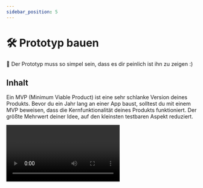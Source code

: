```yaml
---
sidebar_position: 5
---
```


# 🛠️ Prototyp bauen

<Callout>
  🫣 Der Prototyp muss so simpel sein, dass es dir peinlich ist ihn zu zeigen :)
</Callout>

## Inhalt

Ein MVP (Minimum Viable Product) ist eine sehr schlanke Version deines Produkts. Bevor du ein Jahr lang an einer App baust, solltest du mit einem MVP beweisen, dass die Kernfunktionalität deines Produkts funktioniert. Der größte Mehrwert deiner Idee, auf den kleinsten testbaren Aspekt reduziert.

<Video sourceId="1hHMwLxN6EM" />

## Beispiel "Protofy"

Moritz Mann ist Gründer der Agentur Protofy und hat schon unzählige MVPs für Unternehmen gebaut.

In der Folge unseres YFN Podcasts "MACHEN" spricht er darüber, wie man es schafft nicht direkt zu komplex zu konzipieren.
<Spotify source="https://open.spotify.com/episode/7eTXfhDadAouUmTnpKAJeL"/>

## Prototyp bauen

- Einer Agentur oder irgendwem viel Geld dafür geben, den Prototyp zu bauen. Eine Agentur oder Freelancer denken nicht mit. Du musst schnell viele Iterationen machen, das kannst nur du bzw. ein Team, das committet/beteiligt ist. Dein erster Prototyp wird selten das sein, was am Ende funktioniert.

- Investorengelder oder sogar einen Kredit aufnehmen wollen, um Geld für einen Prototyp zu haben. Das macht keinen Sinn. Geld löst keines deiner Probleme. Wenig Ressourcen hilft dir, effizient zu testen und einen möglichst einfachen Prototyp zu bauen. Wenn du einen Prototyp nicht ohne Geld bauen kannst und ohne Geld niemanden findest, der dir hilft, wirst du das auch mit Geld nicht.

**Wie du einen Prototyp richtig baust:**

- **Mach's selbst.** Du hast noch keine Ahnung, Wie? Dann gibt es zwei Möglichkeiten: Such dir ein Team (siehe die Seite dazu) oder lerne es selbst. Wenn du es selbst lernen willst, siehe Seite "Coding". Du kannst zudem extrem viel mit No-Code Tools bauen.

- **Wichtig:** schau, dass du dich nicht im Lernen von neuen Sachen verlierst. Am Ende ist es egal wie du es baust, Hauptsache du fängst an. Nutze das, was dir am leichtesten fällt.

- Denke nicht darüber nach, wie skalierbar oder langfristig sinnvoll dein Prototyp ist. Du wirst eh noch zehn weitere Versionen bauen.

## Wie?

<Tooltipp
  toolName="Figma"
  toolDescription='Wenn du Lust hast, designen zu können, schau dir Figma an. Damit kannst du auch klickbare Prototypen bauen, vor die du Nutzer setzen kannst. So kannst du testen, ob Leute verstehen, was sie in deiner Software machen sollen, bevor du sie baust.
PS: schau, dass du alles mit "AutoLayout" baust und Frames statt Gruppen oder Rechtecken verwendest. Aber step by step. Frag einfach bei jeder Kleinigkeit ChatGPT, um besser zu werden.'
  toolSource="https://www.figma.com/"
  tutorialSource="https://www.youtube.com/watch?v=FTFaQWZBqQ8"
  buttonText="Figma öffnen"
/>

## Und dann?
Finde heraus, wie User dein Prototyp nutzen und schreib dir das genau auf.

Wenn jemand an einer Stelle hakt, dann siehst du direkt: "Oh Shit, hier muss ich es simpler machen bzw. nochmal die UX (User Experience) überarbeiten."

Für User Research, schau mal in unser <ins>[Template](https://www.notion.so/a48e79b96ed242e49a33b04a8453e4c3?pvs=21)</ins>, dass du in Notion duplizieren kannst.

## Deep Dive

<Grid>
  <Video sourceId="II-6dDzc-80" />
</Grid>

<Button text />
